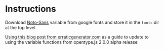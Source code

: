 # Instructions

Download [Noto-Sans](https://fonts.google.com/noto/specimen/Noto+Sans) variable from google fonts and store it in the `fonts` dir at the top level.

[Using this blog post from erraticgenerator.com](https://erraticgenerator.com/blog/p5js-texttopoints-function/) as a guide to update to using the variable functions from opentype.js 2.0.0 alpha release
